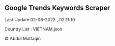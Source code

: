 

## Google Trends Keywords Scraper 
 
Last Update 02-08-2023 , 02:11:10

Country List :
VIETNAM.json



© Abdul Muttaqin 
